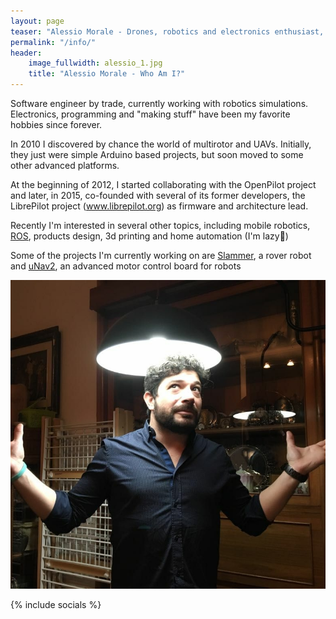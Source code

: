 ```yaml
---
layout: page
teaser: "Alessio Morale - Drones, robotics and electronics enthusiast, software engineer, inline skater..."
permalink: "/info/"
header:
    image_fullwidth: alessio_1.jpg
    title: "Alessio Morale - Who Am I?"
---
```


Software engineer by trade, currently working with robotics simulations.
Electronics, programming and "making stuff" have been my favorite hobbies since forever.

In 2010 I discovered by chance the world of multirotor and UAVs.
Initially, they just were simple Arduino based projects, but soon
moved to some other advanced platforms.

At the beginning of 2012, I started collaborating with the OpenPilot
project and later, in 2015, co-founded with several of its former
developers, the LibrePilot project (www.librepilot.org) as firmware
and architecture lead.

Recently I'm interested in several other topics, including mobile
robotics, <a href="https://www.ros.org">ROS</a>, products design,
3d printing and home automation (I'm lazy🙂)

Some of the projects I'm currently working on are
<a href="/projects/slammer/">Slammer</a>, a rover robot and 
<a href="/projects/unav2/">uNav2</a>, an advanced motor control board for robots

![me](/images/alessio_1.jpg)


{% include socials %}